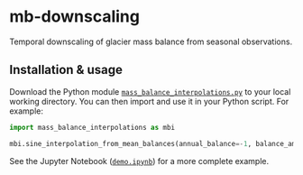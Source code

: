 # mb-downscaling

Temporal downscaling of glacier mass balance from seasonal observations.

## Installation & usage

Download the Python module [`mass_balance_interpolations.py`](/mass_balance_interpolations.py) to your local working directory. You can then import and use it in your Python script. For example:

```py
import mass_balance_interpolations as mbi

mbi.sine_interpolation_from_mean_balances(annual_balance=-1, balance_amplitude=3)
```

See the Jupyter Notebook ([`demo.ipynb`](/demo.ipynb)) for a more complete example.

